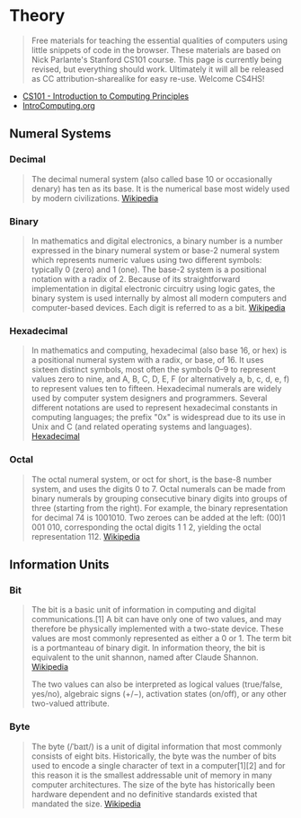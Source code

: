 # Theory

> Free materials for teaching the essential qualities of computers using little snippets of code in the browser. These materials are based on Nick Parlante's Stanford CS101 course. This page is currently being revised, but everything should work. Ultimately it will all be released as CC attribution-sharealike for easy re-use. Welcome CS4HS!

* [CS101 - Introduction to Computing Principles](https://web.stanford.edu/class/cs101/index.html)
* [IntroComputing.org](http://introcomputing.org/)

## Numeral Systems

### Decimal

> The decimal numeral system \(also called base 10 or occasionally denary\) has ten as its base. It is the numerical base most widely used by modern civilizations. [Wikipedia](https://en.wikipedia.org/wiki/Decimal)

### Binary

> In mathematics and digital electronics, a binary number is a number expressed in the binary numeral system or base-2 numeral system which represents numeric values using two different symbols: typically 0 \(zero\) and 1 \(one\). The base-2 system is a positional notation with a radix of 2. Because of its straightforward implementation in digital electronic circuitry using logic gates, the binary system is used internally by almost all modern computers and computer-based devices. Each digit is referred to as a bit. [Wikipedia](https://en.wikipedia.org/wiki/Binary_number)

### Hexadecimal

> In mathematics and computing, hexadecimal \(also base 16, or hex\) is a positional numeral system with a radix, or base, of 16. It uses sixteen distinct symbols, most often the symbols 0–9 to represent values zero to nine, and A, B, C, D, E, F \(or alternatively a, b, c, d, e, f\) to represent values ten to fifteen. Hexadecimal numerals are widely used by computer system designers and programmers. Several different notations are used to represent hexadecimal constants in computing languages; the prefix "0x" is widespread due to its use in Unix and C \(and related operating systems and languages\). [Hexadecimal](https://en.wikipedia.org/wiki/Hexadecimal)

### Octal

> The octal numeral system, or oct for short, is the base-8 number system, and uses the digits 0 to 7. Octal numerals can be made from binary numerals by grouping consecutive binary digits into groups of three \(starting from the right\). For example, the binary representation for decimal 74 is 1001010. Two zeroes can be added at the left: \(00\)1 001 010, corresponding the octal digits 1 1 2, yielding the octal representation 112. [Wikipedia](https://en.wikipedia.org/wiki/Octal)

## Information Units

### Bit

> The bit is a basic unit of information in computing and digital communications.\[1\] A bit can have only one of two values, and may therefore be physically implemented with a two-state device. These values are most commonly represented as either a 0 or 1. The term bit is a portmanteau of binary digit. In information theory, the bit is equivalent to the unit shannon, named after Claude Shannon. [Wikipedia](https://en.wikipedia.org/wiki/Bit)
>
> The two values can also be interpreted as logical values \(true/false, yes/no\), algebraic signs \(+/−\), activation states \(on/off\), or any other two-valued attribute.

### Byte

> The byte \(/ˈbaɪt/\) is a unit of digital information that most commonly consists of eight bits. Historically, the byte was the number of bits used to encode a single character of text in a computer\[1\]\[2\] and for this reason it is the smallest addressable unit of memory in many computer architectures. The size of the byte has historically been hardware dependent and no definitive standards existed that mandated the size. [Wikipedia](https://en.wikipedia.org/wiki/Byte)


